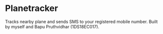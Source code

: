 # Planetracker
Tracks nearby plane and sends SMS to your registered mobile number. 
Built by myself and Bapu Pruthvidhar (1DS18EC017).
